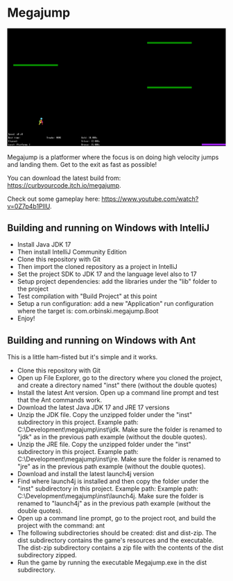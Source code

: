 # Megajump

![Megajump](readme-title-picture.png "Megajump")

Megajump is a platformer where the focus is on doing high velocity jumps and landing them. Get to the exit as fast as possible!

You can download the latest build from: https://curbyourcode.itch.io/megajump.

Check out some gameplay here: https://www.youtube.com/watch?v=0Z7p4b1PllU.

## Building and running on Windows with IntelliJ

- Install Java JDK 17
- Then install IntelliJ Community Edition
- Clone this repository with Git
- Then import the cloned repository as a project in IntelliJ
- Set the project SDK to JDK 17 and the language level also to 17
- Setup project dependencies: add the libraries under the "lib" folder to the project
- Test compilation with "Build Project" at this point
- Setup a run configuration: add a new "Application" run configuration where the target is: com.orbinski.megajump.Boot
- Enjoy!

## Building and running on Windows with Ant

This is a little ham-fisted but it's simple and it works.

- Clone this repository with Git
- Open up File Explorer, go to the directory where you cloned the project, and create a directory named "inst" there (without the double quotes)
- Install the latest Ant version. Open up a command line prompt and test that the Ant commands work.
- Download the latest Java JDK 17 and JRE 17 versions
- Unzip the JDK file. Copy the unzipped folder under the "inst" subdirectory in this project.
  Example path: C:\Development\megajump\inst\jdk. Make sure the folder is renamed to "jdk" as in the previous path example (without the double quotes).
- Unzip the JRE file. Copy the unzipped folder under the "inst" subdirectory in this project.
  Example path: C:\Development\megajump\inst\jre. Make sure the folder is renamed to "jre" as in the previous path example (without the double quotes).
- Download and install the latest launch4j version
- Find where launch4j is installed and then copy the folder under the "inst" subdirectory in this project.
  Example path: Example path: C:\Development\megajump\inst\launch4j. Make sure the folder is renamed to "launch4j"
  as in the previous path example (without the double quotes).
- Open up a command line prompt, go to the project root, and build the project with the command: ant
- The following subdirectories should be created: dist and dist-zip. The dist subdirectory contains the game's resources
  and the executable. The dist-zip subdirectory contains a zip file with the contents of the dist subdirectory zipped.
- Run the game by running the executable Megajump.exe in the dist subdirectory.
